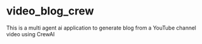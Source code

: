 # video_blog_crew
This is a multi agent ai application to generate blog from a YouTube channel video using CrewAI
